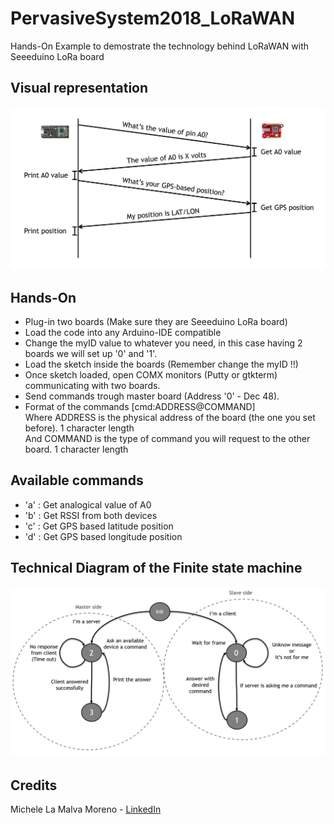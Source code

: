 # PervasiveSystem2018_LoRaWAN
Hands-On Example to demostrate the technology behind LoRaWAN with Seeeduino LoRa board

## Visual representation
![Visual representation](https://raw.githubusercontent.com/Mickyleitor/PervasiveSystem2018_LoRaWAN/master/Docs/Visual-representation.png)

## Hands-On 
* Plug-in two boards (Make sure they are Seeeduino LoRa board)
* Load the code into any Arduino-IDE compatible
* Change the myID value to whatever you need, in this case having 2 boards we will set up '0' and '1'.
* Load the sketch inside the boards (Remember change the myID !!)
* Once sketch loaded, open COMX monitors (Putty or gtkterm) communicating with two boards.
* Send commands trough master board (Address '0' - Dec 48).
* Format of the commands [cmd:ADDRESS@COMMAND]\
Where ADDRESS is the physical address of the board (the one you set before). 1 character length\
And COMMAND is the type of command you will request to the other board. 1 character length

## Available commands
* 'a' : Get analogical value of A0
* 'b' : Get RSSI from both devices
* 'c' : Get GPS based latitude position
* 'd' : Get GPS based longitude position

## Technical Diagram of the Finite state machine
![Finite-State machine](https://raw.githubusercontent.com/Mickyleitor/PervasiveSystem2018_LoRaWAN/master/Docs/State-Machine.png)


## Credits

Michele La Malva Moreno - [LinkedIn](https://www.linkedin.com/in/michele-la-malva-moreno/)
